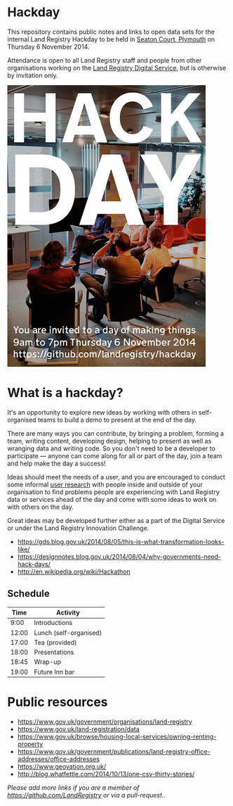 # Hackday

This repository contains public notes and links to open data sets for the internal Land Registry Hackday to be held in [Seaton Court, Plymouth](http://site.landregistry.gov.uk/contact-us/offices/plymouth) on Thursday 6 November 2014.

Attendance is open to all Land Registry staff and people from other organisations working on the [Land Registry Digital Service](http://www.landregistryconcept.co.uk), but is otherwise by invitation only.

<a href="poster.pdf"><img src="poster.png"></a>

# What is a hackday?

It's an opportunity to explore new ideas by working with others in self-organised teams to build a demo to present at the end of the day.

There are many ways you can contribute, by bringing a problem, forming a team, writing content, developing design, helping to present as well as wranging data and writing code. So you don't need to be a developer to participate — anyone can come along for all or part of the day, join a team and help make the day a success!

Ideas should meet the needs of a user, and you are encouraged to conduct some informal [user research](https://www.gov.uk/service-manual/user-centred-design/user-research) with people inside and outside of your organisation to find problems people are experiencing with Land Registry data or services ahead of the day and come with some ideas to work on with others on the day.

Great ideas may be developed further either as a part of the Digital Service or under the Land Registry Innovation Challenge.

* https://gds.blog.gov.uk/2014/08/05/this-is-what-transformation-looks-like/
* https://designnotes.blog.gov.uk/2014/08/04/why-governments-need-hack-days/ 
* http://en.wikipedia.org/wiki/Hackathon

## Schedule

Time | Activity
-----|---------
9:00 | Introductions
12:00 | Lunch (self-organised)
17:00 | Tea (provided)
18:00 | Presentations
18:45 | Wrap-up
19:00 | Future Inn bar

# Public resources

* https://www.gov.uk/government/organisations/land-registry
* https://www.gov.uk/land-registration/data
* https://www.gov.uk/browse/housing-local-services/owning-renting-property
* https://www.gov.uk/government/publications/land-registry-office-addresses/office-addresses
* https://www.geovation.org.uk/
* http://blog.whatfettle.com/2014/10/13/one-csv-thirty-stories/

*Please add more links if you are a member of https://github.com/LandRegistry or via a pull-request..*
